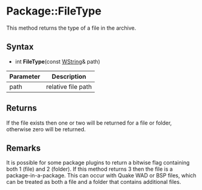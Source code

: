 # Package::FileType

This method returns the type of a file in the archive.

## Syntax

- int **FileType**(const [WString](WString.md)& path)

| Parameter | Description |
|---|---|
| path | relative file path |

## Returns

If the file exists then one or two will be returned for a file or folder, otherwise zero will be returned.

## Remarks

It is possible for some package plugins to return a bitwise flag containing both 1 (file) and 2 (folder). If this method returns 3 then the file is a package-in-a-package. This can occur with Quake WAD or BSP files, which can be treated as both a file and a folder that contains additional files.
